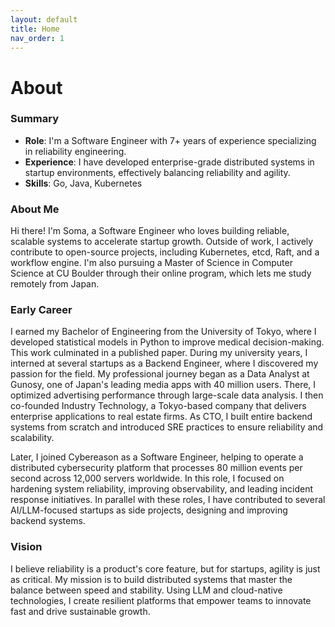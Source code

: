 ```yaml
---
layout: default
title: Home
nav_order: 1
---
```


# About

### Summary

- <strong>Role</strong>: I'm a Software Engineer with 7+ years of experience specializing in reliability engineering.
- <strong>Experience</strong>: I have developed enterprise-grade distributed systems in startup environments, effectively balancing reliability and agility.
- <strong>Skills</strong>: Go, Java, Kubernetes

### About Me

Hi there! I'm Soma, a Software Engineer who loves building reliable, scalable systems to accelerate startup growth. Outside of work, I actively contribute to open-source projects, including Kubernetes, etcd, Raft, and a workflow engine. I'm also pursuing a Master of Science in Computer Science at CU Boulder through their online program, which lets me study remotely from Japan.

### Early Career

I earned my Bachelor of Engineering from the University of Tokyo, where I developed statistical models in Python to improve medical decision-making. This work culminated in a published paper. During my university years, I interned at several startups as a Backend Engineer, where I discovered my passion for the field. 
My professional journey began as a Data Analyst at Gunosy, one of Japan's leading media apps with 40 million users. There, I optimized advertising performance through large-scale data analysis. I then co-founded Industry Technology, a Tokyo-based company that delivers enterprise applications to real estate firms. As CTO, I built entire backend systems from scratch and introduced SRE practices to ensure reliability and scalability.

Later, I joined Cybereason as a Software Engineer, helping to operate a distributed cybersecurity platform that processes 80 million events per second across 12,000 servers worldwide. In this role, I focused on hardening system reliability, improving observability, and leading incident response initiatives. In parallel with these roles, I have contributed to several AI/LLM-focused startups as side projects, designing and improving backend systems.

### Vision
  
I believe reliability is a product's core feature, but for startups, agility is just as critical. My mission is to build distributed systems that master the balance between speed and stability. Using LLM and cloud-native technologies, I create resilient platforms that empower teams to innovate fast and drive sustainable growth.
